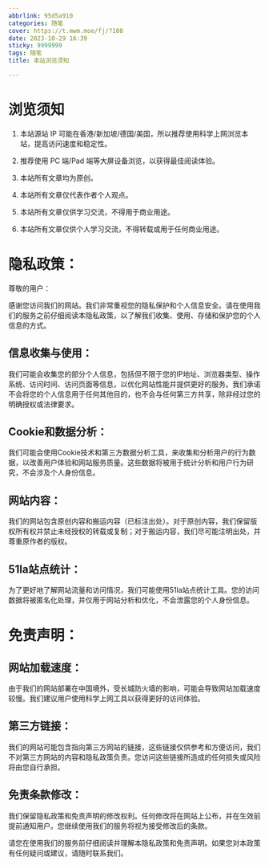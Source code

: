 ```yaml
---
abbrlink: 95d5a910
categories: 随笔
cover: https://t.mwm.moe/fj/?108
date: 2023-10-29 16:39
sticky: 9999999
tags: 随笔
title: 本站浏览须知

---
```


# 浏览须知

1. 本站源站 IP 可能在香港/新加坡/德国/美国，所以推荐使用科学上网浏览本站，提高访问速度和稳定性。

2. 推荐使用 PC 端/Pad 端等大屏设备浏览，以获得最佳阅读体验。

3. 本站所有文章均为原创。

4. 本站所有文章仅代表作者个人观点。

5. 本站所有文章仅供学习交流，不得用于商业用途。

6. 本站所有文章仅供个人学习交流，不得转载或用于任何商业用途。

# 隐私政策：

尊敬的用户：

感谢您访问我们的网站。我们非常重视您的隐私保护和个人信息安全。请在使用我们的服务之前仔细阅读本隐私政策，以了解我们收集、使用、存储和保护您的个人信息的方式。

## 信息收集与使用：

我们可能会收集您的部分个人信息，包括但不限于您的IP地址、浏览器类型、操作系统、访问时间、访问页面等信息，以优化网站性能并提供更好的服务。我们承诺不会将您的个人信息用于任何其他目的，也不会与任何第三方共享，除非经过您的明确授权或法律要求。

## Cookie和数据分析：

我们可能会使用Cookie技术和第三方数据分析工具，来收集和分析用户的行为数据，以改善用户体验和网站服务质量。这些数据将被用于统计分析和用户行为研究，不会涉及个人身份信息。

## 网站内容：

我们的网站包含原创内容和搬运内容（已标注出处）。对于原创内容，我们保留版权所有权并禁止未经授权的转载或复制；对于搬运内容，我们尽可能注明出处，并尊重原作者的版权。

## 51la站点统计：

为了更好地了解网站流量和访问情况，我们可能使用51la站点统计工具。您的访问数据将被匿名化处理，并仅用于网站分析和优化，不会泄露您的个人身份信息。

# 免责声明：

## 网站加载速度：

由于我们的网站部署在中国境外，受长城防火墙的影响，可能会导致网站加载速度较慢。我们建议用户使用科学上网工具以获得更好的访问体验。

## 第三方链接：

我们的网站可能包含指向第三方网站的链接，这些链接仅供参考和方便访问，我们不对第三方网站的内容和隐私政策负责。您访问这些链接所造成的任何损失或风险将由您自行承担。

## 免责条款修改：

我们保留隐私政策和免责声明的修改权利。任何修改将在网站上公布，并在生效前提前通知用户。您继续使用我们的服务将视为接受修改后的条款。

请您在使用我们的服务前仔细阅读并理解本隐私政策和免责声明。如果您对本政策有任何疑问或建议，请随时联系我们。
